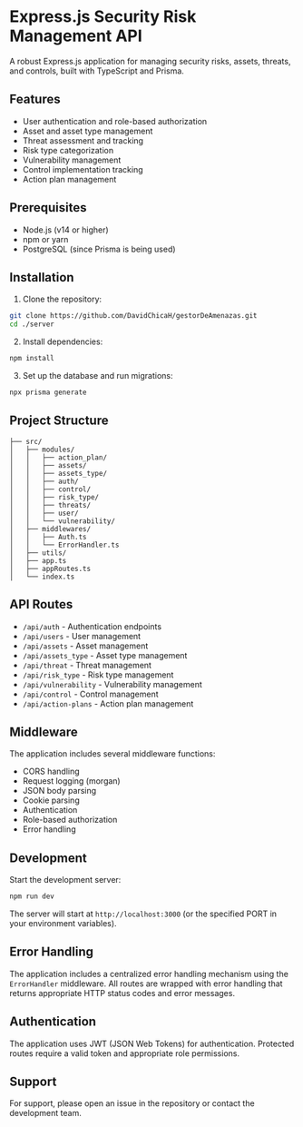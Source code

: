 # Express.js Security Risk Management API

A robust Express.js application for managing security risks, assets, threats, and controls, built with TypeScript and Prisma.

## Features

- User authentication and role-based authorization
- Asset and asset type management
- Threat assessment and tracking
- Risk type categorization
- Vulnerability management
- Control implementation tracking
- Action plan management

## Prerequisites

- Node.js (v14 or higher)
- npm or yarn
- PostgreSQL (since Prisma is being used)

## Installation

1. Clone the repository:
```bash
git clone https://github.com/DavidChicaH/gestorDeAmenazas.git
cd ./server
```

2. Install dependencies:
```bash
npm install
```

3. Set up the database and run migrations:
```bash
npx prisma generate
```

## Project Structure

```
├── src/
│   ├── modules/
│   │   ├── action_plan/
│   │   ├── assets/
│   │   ├── assets_type/
│   │   ├── auth/
│   │   ├── control/
│   │   ├── risk_type/
│   │   ├── threats/
│   │   ├── user/
│   │   └── vulnerability/
│   ├── middlewares/
│   │   ├── Auth.ts
│   │   └── ErrorHandler.ts
│   ├── utils/
│   ├── app.ts
│   ├── appRoutes.ts
│   └── index.ts
```

## API Routes

- `/api/auth` - Authentication endpoints
- `/api/users` - User management
- `/api/assets` - Asset management
- `/api/assets_type` - Asset type management
- `/api/threat` - Threat management
- `/api/risk_type` - Risk type management
- `/api/vulnerability` - Vulnerability management
- `/api/control` - Control management
- `/api/action-plans` - Action plan management

## Middleware

The application includes several middleware functions:
- CORS handling
- Request logging (morgan)
- JSON body parsing
- Cookie parsing
- Authentication
- Role-based authorization
- Error handling

## Development

Start the development server:

```bash
npm run dev
```

The server will start at `http://localhost:3000` (or the specified PORT in your environment variables).

## Error Handling

The application includes a centralized error handling mechanism using the `ErrorHandler` middleware. All routes are wrapped with error handling that returns appropriate HTTP status codes and error messages.

## Authentication

The application uses JWT (JSON Web Tokens) for authentication. Protected routes require a valid token and appropriate role permissions.

## Support

For support, please open an issue in the repository or contact the development team.
